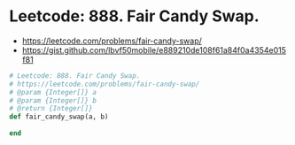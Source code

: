 # Leetcode: 888. Fair Candy Swap.

- https://leetcode.com/problems/fair-candy-swap/
- https://gist.github.com/lbvf50mobile/e889210de108f61a84f0a4354e015f81

```Ruby
# Leetcode: 888. Fair Candy Swap.
# https://leetcode.com/problems/fair-candy-swap/
# @param {Integer[]} a
# @param {Integer[]} b
# @return {Integer[]}
def fair_candy_swap(a, b)
    
end
```